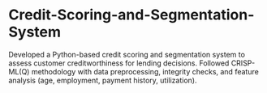 # Credit-Scoring-and-Segmentation-System
Developed a Python-based credit scoring and segmentation system to assess customer creditworthiness for lending decisions. Followed CRISP-ML(Q) methodology with data preprocessing, integrity checks, and feature analysis (age, employment, payment history, utilization).
